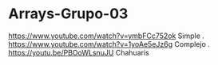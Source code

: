 # Arrays-Grupo-03
https://www.youtube.com/watch?v=ymbFCc752ok   Simple     .
https://www.youtube.com/watch?v=1yoAe5eJz6g   Complejo     .
https://youtu.be/PBOoWLsnuJU  Chahuaris
